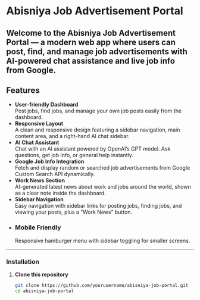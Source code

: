 # Abisniya Job Advertisement Portal
Welcome to the **Abisniya Job Advertisement Portal** — a modern web app where users can post, find, and manage job advertisements with AI-powered chat assistance and live job info from Google.
---
## Features
- **User-friendly Dashboard**  
  Post jobs, find jobs, and manage your own job posts easily from the dashboard.
- **Responsive Layout**  
  A clean and responsive design featuring a sidebar navigation, main content area, and a right-hand AI chat sidebar.
- **AI Chat Assistant**  
  Chat with an AI assistant powered by OpenAI’s GPT model. Ask questions, get job info, or general help instantly.
- **Google Job Info Integration**  
  Fetch and display random or searched job advertisements from Google Custom Search API dynamically.
- **Work News Section**  
  AI-generated latest news about work and jobs around the world, shown as a clear note inside the dashboard.
- **Sidebar Navigation**  
  Easy navigation with sidebar links for posting jobs, finding jobs, and viewing your posts, plus a “Work News” button.
- ### Mobile Friendly 
  Responsive hamburger menu with sidebar toggling for smaller screens.
---
### Installation
1. **Clone this repository**  
   ```bash
   git clone https://github.com/yourusername/abisniya-job-portal.git
   cd abisniya-job-portal